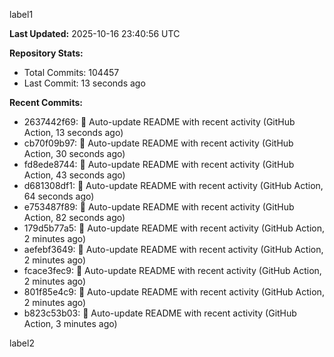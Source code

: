 
label1 
<!-- ACTIVITY_START -->
**Last Updated:** 2025-10-16 23:40:56 UTC

**Repository Stats:**
- Total Commits: 104457
- Last Commit: 13 seconds ago

**Recent Commits:**
- 2637442f69: 🤖 Auto-update README with recent activity (GitHub Action, 13 seconds ago)
- cb70f09b97: 🤖 Auto-update README with recent activity (GitHub Action, 30 seconds ago)
- fd8ede8744: 🤖 Auto-update README with recent activity (GitHub Action, 43 seconds ago)
- d681308df1: 🤖 Auto-update README with recent activity (GitHub Action, 64 seconds ago)
- e753487f89: 🤖 Auto-update README with recent activity (GitHub Action, 82 seconds ago)
- 179d5b77a5: 🤖 Auto-update README with recent activity (GitHub Action, 2 minutes ago)
- aefebf3649: 🤖 Auto-update README with recent activity (GitHub Action, 2 minutes ago)
- fcace3fec9: 🤖 Auto-update README with recent activity (GitHub Action, 2 minutes ago)
- 801f85e4c9: 🤖 Auto-update README with recent activity (GitHub Action, 2 minutes ago)
- b823c53b03: 🤖 Auto-update README with recent activity (GitHub Action, 3 minutes ago)
<!-- ACTIVITY_END -->

label2
